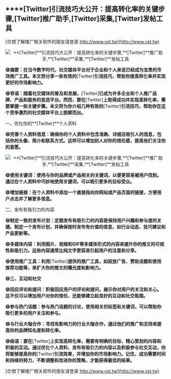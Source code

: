 ## ****[Twitter]**引流技巧大公开：提高转化率的关键步骤,**[Twitter]**推广助手,**[Twitter]**采集,**[Twitter]**发帖工具**

[😍想了解推广相关软件的朋友请登录 http://www.vst.tw](http://www.vst.tw)

 <center><img src="https://vst.tw/MP4/tuiguang/png/0.png" alt="**[Twitter]**引流技巧大公开：提高转化率的关键步骤,**[Twitter]**推广助手,**[Twitter]**采集,**[Twitter]**发帖工具"></center>

**😄摘要：在当今数字时代，社交媒体平台对于企业和个人来说已经成为宝贵的市场推广工具。本文将分享一些有效的**[Twitter]**引流技巧，帮助你提高转化率并实现更好的市场影响力。**

**😄导语：随着社交媒体的普及和发展，**[Twitter]**已成为许多企业和个人推广品牌、产品和服务的首选平台。然而，要在**[Twitter]**上取得成功并实现高转化率，需要掌握一些关键步骤。本文将为你介绍几种有效的**[Twitter]**引流技巧，帮助你在这个竞争激烈的社交媒体平台上脱颖而出。**

一、优化你的**[Twitter]**个人资料

**😄完善个人资料信息：确保你的个人资料中包含准确、详细且吸引人的信息，包括你的头像、简介和联系方式。这样可以增加别人对你的信任感，提高他们关注你的意愿。**

 <center><img src="https://vst.tw/MP4/tuiguang/png/0.png" alt="**[Twitter]**引流技巧大公开：提高转化率的关键步骤,**[Twitter]**推广助手,**[Twitter]**采集,**[Twitter]**发帖工具"></center>

**😄使用关键词：使用与你的品牌或产品相关的关键词，以便更容易被用户找到。通过在个人资料中巧妙地使用关键词，可以吸引更多的目标受众。**

**😄增加链接：在个人资料中添加一个直接指向你网站或产品页面的链接，方便用户点击并了解更多信息。**

二、发布有吸引力的内容

**😄制定一致的发布计划：定期发布有吸引力的内容是保持用户兴趣和参与度的关键。制定一个发布计划，并确保按时发布有价值的信息，如行业动态、技巧建议和产品更新等。**

**😄多媒体内容：利用图片、视频和GIF等多媒体形式的内容来提升你的推文的可视性和吸引力。这些内容通常比纯文字更容易引起用户的注意和分享。**

**😄使用推广工具：利用**[Twitter]**提供的推广工具，如投放广告、赞助话题和使用推荐功能等，来扩大你的推文的曝光度和影响力。**

**😄三、互动和社交**

**😄回应评论和提问：积极回应用户的评论和提问，展示你对用户的关注和关心。这不仅可以增加用户对你的信任，还能够建立起良好的互动和社交氛围。**

**😄参与热门话题：参与热门话题的讨论，使用相关的标签和关键词，可以帮助你吸引更多的用户关注和参与。**

**😄与行业大咖合作：寻找有影响力的行业大咖合作，通过他们的推广和支持来提高你的品牌知名度和转化率。**

**😄结语：要在**[Twitter]**上实现高转化率，需要有明确的目标、精心策划的内容和积极的互动。通过优化个人资料、发布有吸引力的内容以及积极参与社交互动，你将能够提高你的**[Twitter]**引流效果，并增加你的市场影响力。记住，成功需要时间和持续的努力，不断调整和改进你的策略，才能获得最佳的结果。**

[😍想了解推广相关软件的朋友请登录 http://www.vst.tw](http://www.vst.tw)



